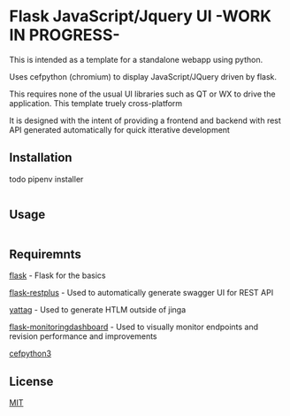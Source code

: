 # Flask JavaScript/Jquery UI -WORK IN PROGRESS-

This is intended as a template for a standalone webapp using python. 

Uses cefpython (chromium) to display JavaScript/JQuery driven by flask. 

This requires none of the usual UI libraries such as QT or WX to drive the application. This template truely cross-platform

It is designed with the intent of providing a frontend and backend with rest API generated automatically for quick itterative development

## Installation

todo pipenv installer 

```bash

```

## Usage

```python

```
## Requiremnts

[flask](https://github.com/pallets/flask) - Flask for the basics

[flask-restplus](https://github.com/noirbizarre/flask-restplus) - Used to automatically generate swagger UI for REST API 

[yattag](https://github.com/leforestier/yattag) - Used to generate HTLM outside of jinga

[flask-monitoringdashboard](https://github.com/flask-dashboard/Flask-MonitoringDashboard) - Used to visually monitor endpoints and revision performance and improvements

[cefpython3](https://github.com/cztomczak/cefpython)


## License
[MIT](https://choosealicense.com/licenses/mit/)
